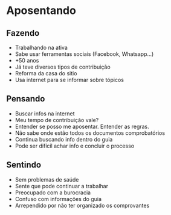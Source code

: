 # Aposentando

## Fazendo

* Trabalhando na ativa
* Sabe usar ferramentas sociais (Facebook, Whatsapp...)
* +50 anos
* Já teve diversos tipos de contribuição
* Reforma da casa do sitio
* Usa internet para se informar sobre tópicos

## Pensando

* Buscar infos na internet
* Meu tempo de contribuição vale?
* Entender se posso me aposentar. Entender as regras.
* Não sabe onde estão todos os documentos comprobatórios
* Continua buscando info dentro do guia
* Pode ser difícil achar info e concluir o processo

## Sentindo

* Sem problemas de saúde
* Sente que pode continuar a trabalhar
* Preocupado com a burocracia
* Confuso com informações do guia
* Arrependido por não ter organizado os comprovantes

